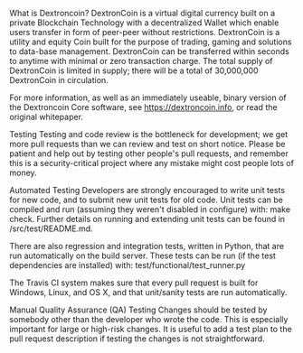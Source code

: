 What is Dextroncoin?
DextronCoin is a virtual digital currency built on a private Blockchain Technology with a decentralized Wallet which enable users transfer in form of peer-peer without restrictions. DextronCoin is a utility and equity Coin built for the purpose of trading, gaming and solutions to data-base management. DextronCoin can be transferred within seconds to anytime with minimal or zero transaction charge. The total supply of DextronCoin is limited in supply; there will be a total of 30,000,000 DextronCoin in circulation.

For more information, as well as an immediately useable, binary version of the Dextroncoin Core software, see https://dextroncoin.info, or read the original whitepaper.

Testing
Testing and code review is the bottleneck for development; we get more pull requests than we can review and test on short notice. Please be patient and help out by testing other people's pull requests, and remember this is a security-critical project where any mistake might cost people lots of money.

Automated Testing
Developers are strongly encouraged to write unit tests for new code, and to submit new unit tests for old code. Unit tests can be compiled and run (assuming they weren't disabled in configure) with: make check. Further details on running and extending unit tests can be found in /src/test/README.md.

There are also regression and integration tests, written in Python, that are run automatically on the build server. These tests can be run (if the test dependencies are installed) with: test/functional/test_runner.py

The Travis CI system makes sure that every pull request is built for Windows, Linux, and OS X, and that unit/sanity tests are run automatically.

Manual Quality Assurance (QA) Testing
Changes should be tested by somebody other than the developer who wrote the code. This is especially important for large or high-risk changes. It is useful to add a test plan to the pull request description if testing the changes is not straightforward.

